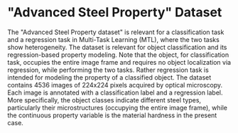 # "Advanced Steel Property" Dataset
The "Advanced Steel Property dataset" is relevant for a classification task and a regression task in Multi-Task Learning (MTL), where the two tasks show heterogeneity. The dataset is relevant for object classification and its regression-based property modeling. Note that the object, for classification task, occupies the entire image frame and requires no object localization via regression, while performing the two tasks. Rather regression task is intended for modeling the property of a classified object. 
The dataset contains 4536 images of 224x224 pixels acquired by optical microscopy. Each image is annotated with a classification label and a regression label. More specifically, the object classes indicate different steel types, particularly their microstructures (occupying the entire image frame), while the continuous property variable is the material hardness in the present case. 
